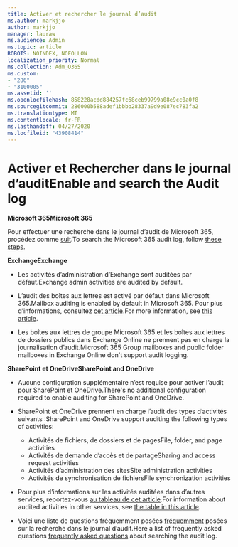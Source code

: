 ```yaml
---
title: Activer et rechercher le journal d’audit
ms.author: markjjo
author: markjjo
manager: lauraw
ms.audience: Admin
ms.topic: article
ROBOTS: NOINDEX, NOFOLLOW
localization_priority: Normal
ms.collection: Adm_O365
ms.custom:
- "286"
- "3100005"
ms.assetid: ''
ms.openlocfilehash: 858228acdd884257fc68ceb99799a08e9cc0a0f8
ms.sourcegitcommit: 286000b588adef1bbbb28337a9d9e087ec783fa2
ms.translationtype: MT
ms.contentlocale: fr-FR
ms.lasthandoff: 04/27/2020
ms.locfileid: "43908414"
---
```

# <a name="enable-and-search-the-audit-log"></a><span data-ttu-id="71375-102">Activer et Rechercher dans le journal d’audit</span><span class="sxs-lookup"><span data-stu-id="71375-102">Enable and search the Audit log</span></span>

<span data-ttu-id="71375-103">**Microsoft 365**</span><span class="sxs-lookup"><span data-stu-id="71375-103">**Microsoft 365**</span></span>

<span data-ttu-id="71375-104">Pour effectuer une recherche dans le journal d’audit de Microsoft 365, procédez comme [suit](https://docs.microsoft.com/office365/securitycompliance/search-the-audit-log-in-security-and-compliance#search-the-audit-log).</span><span class="sxs-lookup"><span data-stu-id="71375-104">To search the Microsoft 365 audit log, follow [these steps](https://docs.microsoft.com/office365/securitycompliance/search-the-audit-log-in-security-and-compliance#search-the-audit-log).</span></span>

<span data-ttu-id="71375-105">**Exchange**</span><span class="sxs-lookup"><span data-stu-id="71375-105">**Exchange**</span></span>

- <span data-ttu-id="71375-106">Les activités d’administration d’Exchange sont auditées par défaut.</span><span class="sxs-lookup"><span data-stu-id="71375-106">Exchange admin activities are audited by default.</span></span>

- <span data-ttu-id="71375-107">L’audit des boîtes aux lettres est activé par défaut dans Microsoft 365.</span><span class="sxs-lookup"><span data-stu-id="71375-107">Mailbox auditing is enabled by default in Microsoft 365.</span></span> <span data-ttu-id="71375-108">Pour plus d’informations, consultez [cet article](https://docs.microsoft.com/office365/securitycompliance/enable-mailbox-auditing).</span><span class="sxs-lookup"><span data-stu-id="71375-108">For more information, see  [this article](https://docs.microsoft.com/office365/securitycompliance/enable-mailbox-auditing).</span></span>

- <span data-ttu-id="71375-109">Les boîtes aux lettres de groupe Microsoft 365 et les boîtes aux lettres de dossiers publics dans Exchange Online ne prennent pas en charge la journalisation d’audit.</span><span class="sxs-lookup"><span data-stu-id="71375-109">Microsoft 365 Group mailboxes and public folder mailboxes in Exchange Online don't support audit logging.</span></span>

<span data-ttu-id="71375-110">**SharePoint et OneDrive**</span><span class="sxs-lookup"><span data-stu-id="71375-110">**SharePoint and OneDrive**</span></span>

- <span data-ttu-id="71375-111">Aucune configuration supplémentaire n’est requise pour activer l’audit pour SharePoint et OneDrive.</span><span class="sxs-lookup"><span data-stu-id="71375-111">There's no additional configuration required to enable auditing for SharePoint and OneDrive.</span></span>

- <span data-ttu-id="71375-112">SharePoint et OneDrive prennent en charge l’audit des types d’activités suivants :</span><span class="sxs-lookup"><span data-stu-id="71375-112">SharePoint and OneDrive support auditing the following types of activities:</span></span>

    - <span data-ttu-id="71375-113">Activités de fichiers, de dossiers et de pages</span><span class="sxs-lookup"><span data-stu-id="71375-113">File, folder, and page activities</span></span>
    - <span data-ttu-id="71375-114">Activités de demande d’accès et de partage</span><span class="sxs-lookup"><span data-stu-id="71375-114">Sharing and access request activities</span></span>
    - <span data-ttu-id="71375-115">Activités d’administration des sites</span><span class="sxs-lookup"><span data-stu-id="71375-115">Site administration activities</span></span>
    - <span data-ttu-id="71375-116">Activités de synchronisation de fichiers</span><span class="sxs-lookup"><span data-stu-id="71375-116">File synchronization activities</span></span>

- <span data-ttu-id="71375-117">Pour plus d’informations sur les activités auditées dans d’autres services, reportez-vous [au tableau de cet article](https://docs.microsoft.com/office365/securitycompliance/search-the-audit-log-in-security-and-compliance#audited-activities).</span><span class="sxs-lookup"><span data-stu-id="71375-117">For information about audited activities in other services, see  [the table in this article](https://docs.microsoft.com/office365/securitycompliance/search-the-audit-log-in-security-and-compliance#audited-activities).</span></span>

- <span data-ttu-id="71375-118">Voici une liste de questions fréquemment posées [fréquemment](https://docs.microsoft.com/office365/securitycompliance/search-the-audit-log-in-security-and-compliance#frequently-asked-questions) posées sur la recherche dans le journal d’audit.</span><span class="sxs-lookup"><span data-stu-id="71375-118">Here a list of frequently asked questions [frequently asked questions](https://docs.microsoft.com/office365/securitycompliance/search-the-audit-log-in-security-and-compliance#frequently-asked-questions) about searching the audit log.</span></span>